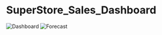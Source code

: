 # SuperStore_Sales_Dashboard
![Dashboard](https://github.com/gitAditya8/SuperStore_Sales_Dashboard/assets/100989905/2954b8fa-4d68-4f8d-939e-b3cc66662636)
![Forecast](https://github.com/gitAditya8/SuperStore_Sales_Dashboard/assets/100989905/a36d5087-29dc-4dc8-b499-aa1068be152f)
